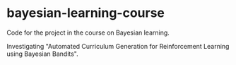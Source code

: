 # bayesian-learning-course

Code for the project in the course on Bayesian learning.

Investigating "Automated Curriculum Generation for Reinforcement Learning using Bayesian Bandits".